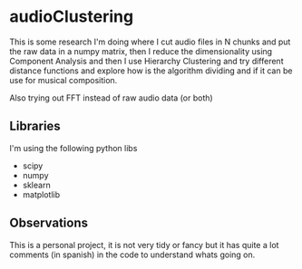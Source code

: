 # audioClustering

This is some research I'm doing where I cut audio files in N chunks and put the raw data in a numpy matrix, then I reduce the dimensionality using Component Analysis and then I use Hierarchy Clustering and try different distance functions and explore how is the algorithm dividing and if it can be use for musical composition.

Also trying out FFT instead of raw audio data (or both)

## Libraries

I'm using the following python libs

* scipy
* numpy
* sklearn
* matplotlib

## Observations

This is a personal project, it is not very tidy or fancy but it has quite a lot comments (in spanish) in the code to understand whats going on.
